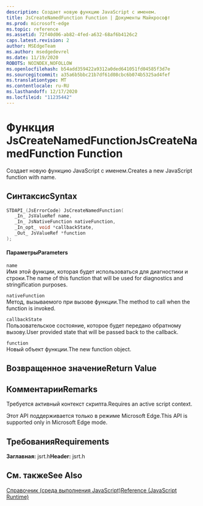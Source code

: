 ```yaml
---
description: Создает новую функцию JavaScript с именем.
title: JsCreateNamedFunction Function | Документы Майкрософт
ms.prod: microsoft-edge
ms.topic: reference
ms.assetid: 72f40d06-ab82-4fed-a632-68af6b4126c2
caps.latest.revision: 2
author: MSEdgeTeam
ms.author: msedgedevrel
ms.date: 11/19/2020
ROBOTS: NOINDEX,NOFOLLOW
ms.openlocfilehash: b54add359422a9312a0ded641051fd04585f3d7e
ms.sourcegitcommit: a35a6b5bbc21b7df61d08cbc6b074b5325ad4fef
ms.translationtype: MT
ms.contentlocale: ru-RU
ms.lasthandoff: 12/17/2020
ms.locfileid: "11235442"
---
```

# <span data-ttu-id="fbcb3-103">Функция JsCreateNamedFunction</span><span class="sxs-lookup"><span data-stu-id="fbcb3-103">JsCreateNamedFunction Function</span></span>

<span data-ttu-id="fbcb3-104">Создает новую функцию JavaScript с именем.</span><span class="sxs-lookup"><span data-stu-id="fbcb3-104">Creates a new JavaScript function with name.</span></span>
  
## <span data-ttu-id="fbcb3-105">Синтаксис</span><span class="sxs-lookup"><span data-stu-id="fbcb3-105">Syntax</span></span>  
  
```cpp  
STDAPI_(JsErrorCode) JsCreateNamedFunction(  
   _In_ JsValueRef name,  
   _In_ JsNativeFunction nativeFunction,  
   _In_opt_ void *callbackState,  
   _Out_ JsValueRef *function  
);  
```  
  
#### <span data-ttu-id="fbcb3-106">Параметры</span><span class="sxs-lookup"><span data-stu-id="fbcb3-106">Parameters</span></span>  
 `name`  
 <span data-ttu-id="fbcb3-107">Имя этой функции, которая будет использоваться для диагностики и строки.</span><span class="sxs-lookup"><span data-stu-id="fbcb3-107">The name of this function that will be used for diagnostics and stringification purposes.</span></span>  
  
 `nativeFunction`  
 <span data-ttu-id="fbcb3-108">Метод, вызываемого при вызове функции.</span><span class="sxs-lookup"><span data-stu-id="fbcb3-108">The method to call when the function is invoked.</span></span>  
  
 `callbackState`  
 <span data-ttu-id="fbcb3-109">Пользовательское состояние, которое будет передано обратному вызову.</span><span class="sxs-lookup"><span data-stu-id="fbcb3-109">User provided state that will be passed back to the callback.</span></span>  
  
 `function`  
 <span data-ttu-id="fbcb3-110">Новый объект функции.</span><span class="sxs-lookup"><span data-stu-id="fbcb3-110">The new function object.</span></span>  
  
## <span data-ttu-id="fbcb3-111">Возвращенное значение</span><span class="sxs-lookup"><span data-stu-id="fbcb3-111">Return Value</span></span>  
  
## <span data-ttu-id="fbcb3-112">Комментарии</span><span class="sxs-lookup"><span data-stu-id="fbcb3-112">Remarks</span></span>  
 <span data-ttu-id="fbcb3-113">Требуется активный контекст скрипта.</span><span class="sxs-lookup"><span data-stu-id="fbcb3-113">Requires an active script context.</span></span>  
  
 <span data-ttu-id="fbcb3-114">Этот API поддерживается только в режиме Microsoft Edge.</span><span class="sxs-lookup"><span data-stu-id="fbcb3-114">This API is supported only in Microsoft Edge mode.</span></span>  
  
## <span data-ttu-id="fbcb3-115">Требования</span><span class="sxs-lookup"><span data-stu-id="fbcb3-115">Requirements</span></span>  
 <span data-ttu-id="fbcb3-116">**Заглавная:** jsrt.h</span><span class="sxs-lookup"><span data-stu-id="fbcb3-116">**Header:** jsrt.h</span></span>  
  
## <span data-ttu-id="fbcb3-117">См. также</span><span class="sxs-lookup"><span data-stu-id="fbcb3-117">See Also</span></span>  
 [<span data-ttu-id="fbcb3-118">Справочник (среда выполнения JavaScript)</span><span class="sxs-lookup"><span data-stu-id="fbcb3-118">Reference (JavaScript Runtime)</span></span>](../chakra-hosting/reference-javascript-runtime.md)
